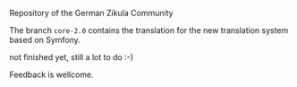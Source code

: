 Repository of the German Zikula Community

The branch ``core-2.0`` contains the translation for the new translation system based on Symfony. 

not finished yet, still a lot to do :-)

Feedback is wellcome.
